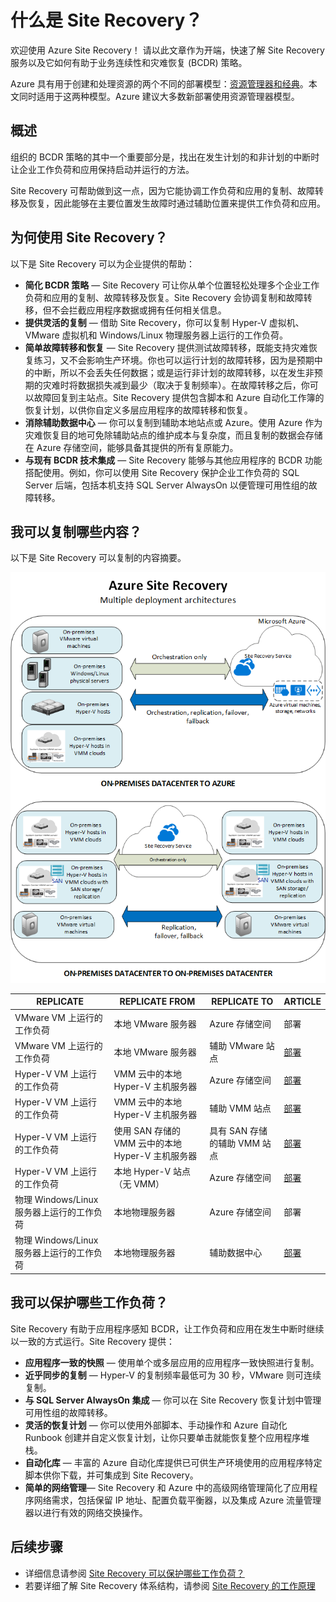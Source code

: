 <properties
	pageTitle="什么是 Site Recovery？| Azure" 
	description="概述 Azure Site Recovery 服务，并说明如何部署该服务。" 
	services="site-recovery" 
	documentationCenter="" 
	authors="rayne-wiselman" 
	manager="jwhit" 
	editor=""/>

<tags
	ms.service="site-recovery"
	ms.date="02/22/2016" 
	wacn.date="04/05/2016"/>

#  什么是 Site Recovery？

欢迎使用 Azure Site Recovery！ 请以此文章作为开端，快速了解 Site Recovery 服务以及它如何有助于业务连续性和灾难恢复 (BCDR) 策略。

Azure 具有用于创建和处理资源的两个不同的部署模型：[资源管理器和经典](/documentation/articles/resource-manager-deployment-model)。本文同时适用于这两种模型。Azure 建议大多数新部署使用资源管理器模型。

## 概述

组织的 BCDR 策略的其中一个重要部分是，找出在发生计划的和非计划的中断时让企业工作负荷和应用保持启动并运行的方法。

Site Recovery 可帮助做到这一点，因为它能协调工作负荷和应用的复制、故障转移及恢复，因此能够在主要位置发生故障时通过辅助位置来提供工作负荷和应用。

## 为何使用 Site Recovery？ 

以下是 Site Recovery 可以为企业提供的帮助：

- **简化 BCDR 策略** — Site Recovery 可让你从单个位置轻松处理多个企业工作负荷和应用的复制、故障转移及恢复。Site Recovery 会协调复制和故障转移，但不会拦截应用程序数据或拥有任何相关信息。
- **提供灵活的复制** — 借助 Site Recovery，你可以复制 Hyper-V 虚拟机、VMware 虚拟机和 Windows/Linux 物理服务器上运行的工作负荷。 
- **简单故障转移和恢复** — Site Recovery 提供测试故障转移，既能支持灾难恢复练习，又不会影响生产环境。你也可以运行计划的故障转移，因为是预期中的中断，所以不会丢失任何数据；或是运行非计划的故障转移，以在发生非预期的灾难时将数据损失减到最少（取决于复制频率）。在故障转移之后，你可以故障回复到主站点。Site Recovery 提供包含脚本和 Azure 自动化工作簿的恢复计划，以供你自定义多层应用程序的故障转移和恢复。 
- **消除辅助数据中心** — 你可以复制到辅助本地站点或 Azure。使用 Azure 作为灾难恢复目的地可免除辅助站点的维护成本与复杂度，而且复制的数据会存储在 Azure 存储空间，能够具备其提供的所有复原能力。
- **与现有 BCDR 技术集成** — Site Recovery 能够与其他应用程序的 BCDR 功能搭配使用。例如，你可以使用 Site Recovery 保护企业工作负荷的 SQL Server 后端，包括本机支持 SQL Server AlwaysOn 以便管理可用性组的故障转移。 

## 我可以复制哪些内容？

以下是 Site Recovery 可以复制的内容摘要。

![本地到本地](./media/site-recovery-overview/asr-overview-graphic.png)

**REPLICATE** | **REPLICATE FROM** | **REPLICATE TO** | **ARTICLE**
---|---|---|---
VMware VM 上运行的工作负荷 | 本地 VMware 服务器 | Azure 存储空间 | 部署
VMware VM 上运行的工作负荷 | 本地 VMware 服务器 | 辅助 VMware 站点 | [部署](/documentation/articles/site-recovery-vmware-to-vmware) 
Hyper-V VM 上运行的工作负荷 | VMM 云中的本地 Hyper-V 主机服务器 | Azure 存储空间 | [部署](/documentation/articles/site-recovery-vmm-to-azure)
Hyper-V VM 上运行的工作负荷 | VMM 云中的本地 Hyper-V 主机服务器 | 辅助 VMM 站点 | [部署](/documentation/articles/site-recovery-vmm-to-vmm)
Hyper-V VM 上运行的工作负荷 | 使用 SAN 存储的 VMM 云中的本地 Hyper-V 主机服务器| 具有 SAN 存储的辅助 VMM 站点 | [部署](/documentation/articles/site-recovery-vmm-san)
Hyper-V VM 上运行的工作负荷 | 本地 Hyper-V 站点（无 VMM） | Azure 存储空间 | [部署](/documentation/articles/site-recovery-hyper-v-site-to-azure)
物理 Windows/Linux 服务器上运行的工作负荷 | 本地物理服务器 | Azure 存储空间 | 部署
物理 Windows/Linux 服务器上运行的工作负荷 | 本地物理服务器 | 辅助数据中心 | [部署](/documentation/articles/site-recovery-vmware-to-vmware) 


## 我可以保护哪些工作负荷？

Site Recovery 有助于应用程序感知 BCDR，让工作负荷和应用在发生中断时继续以一致的方式运行。Site Recovery 提供：

- **应用程序一致的快照** — 使用单个或多层应用的应用程序一致快照进行复制。
- **近乎同步的复制** — Hyper-V 的复制频率最低可为 30 秒，VMware 则可连续复制。
- **与 SQL Server AlwaysOn 集成** — 你可以在 Site Recovery 恢复计划中管理可用性组的故障转移。 
- **灵活的恢复计划** — 你可以使用外部脚本、手动操作和 Azure 自动化 Runbook 创建并自定义恢复计划，让你只要单击就能恢复整个应用程序堆栈。
- **自动化库** — 丰富的 Azure 自动化库提供已可供生产环境使用的应用程序特定脚本供你下载，并可集成到 Site Recovery。
- **简单的网络管理**— Site Recovery 和 Azure 中的高级网络管理简化了应用程序网络需求，包括保留 IP 地址、配置负载平衡器，以及集成 Azure 流量管理器以进行有效的网络交换操作。


## 后续步骤

- 详细信息请参阅 [Site Recovery 可以保护哪些工作负荷？](/documentation/articles/site-recovery-workload)
- 若要详细了解 Site Recovery 体系结构，请参阅 [Site Recovery 的工作原理](/documentation/articles/site-recovery-components)

<!---HONumber=Mooncake_0328_2016-->